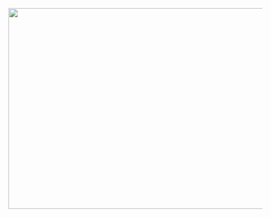 <p align="center">
  <img width="600" height="400" src="https://github.com/AchmadAnnasAwwabin/Learn-My-SQL/assets/160121014/296db4fb-036e-4bb4-bf50-7e3a95f908f3">
</p>
